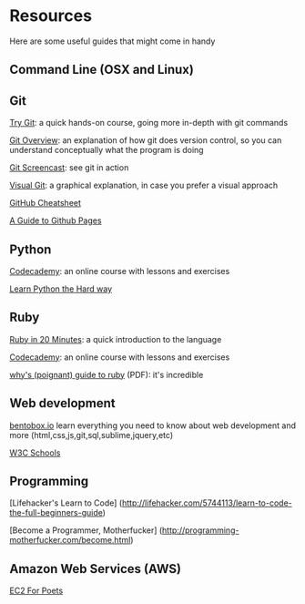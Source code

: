 # Resources

Here are some useful guides that might come in handy

## Command Line (OSX and Linux)



## Git

[Try Git](https://try.github.io/levels/1/challenges/1): a quick hands-on course, going more in-depth with git commands

[Git Overview](http://git-scm.com/book/en/Getting-Started-About-Version-Control): an explanation of how git does version control, so you can understand conceptually what the program is doing

[Git Screencast](http://vimeo.com/16395537): see git in action

[Visual Git](https://marklodato.github.io/visual-git-guide/index-en.html): a graphical explanation, in case you prefer a visual approach

[GitHub Cheatsheet](https://github.com/tiimgreen/github-cheat-sheet)

[A Guide to Github Pages](http://www.thinkful.com/learn/a-guide-to-using-github-pages/)

## Python

[Codecademy](http://www.codecademy.com/tracks/python): an online course with lessons and exercises

[Learn Python the Hard way](http://learnpythonthehardway.org/)

## Ruby

[Ruby in 20 Minutes](https://www.ruby-lang.org/en/documentation/quickstart/): a quick introduction to the language

[Codecademy](http://www.codecademy.com/tracks/ruby): an online course with lessons and exercises

[why's (poignant) guide to ruby](http://www.rubyinside.com/media/poignant-guide.pdf) (PDF): it's incredible

## Web development
[bentobox.io](http://www.bentobox.io/) learn everything you need to know about web development and more (html,css,js,git,sql,sublime,jquery,etc)

[W3C Schools](http://www.w3schools.com/)

## Programming
[Lifehacker's Learn to Code]
(http://lifehacker.com/5744113/learn-to-code-the-full-beginners-guide)

[Become a Programmer, Motherfucker]
(http://programming-motherfucker.com/become.html)

## Amazon Web Services (AWS)
[EC2 For Poets](http://ec2.forpoets.org/)

